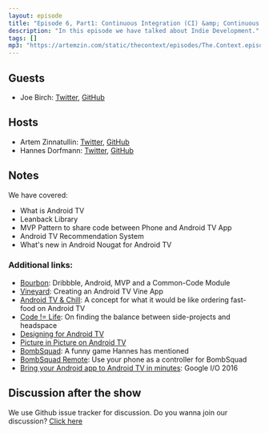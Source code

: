 ```yaml
---
layout: episode
title: "Episode 6, Part1: Continuous Integration (CI) &amp; Continuous Delivery (CD)"
description: "In this episode we have talked about Indie Development."
tags: []
mp3: "https://artemzin.com/static/thecontext/episodes/The.Context.episode.5.mp3"
---
```


## Guests

* Joe Birch: [Twitter](https://twitter.com/hitherejoe), [GitHub](https://github.com/hitherejoe)

## Hosts

* Artem Zinnatullin: [Twitter](https://twitter.com/artemzin), [GitHub](https://github.com/artem-zinnatullin)
* Hannes Dorfmann: [Twitter](https://twitter.com/sockeqwe), [GitHub](https://github.com/sockeqwe)

## Notes

We have covered:

 - What is Android TV
 - Leanback Library
 - MVP Pattern to share code between Phone and Android TV App
 - Android TV Recommendation System
 - What's new in Android Nougat for Android TV


### Additional links:

 - [Bourbon](https://medium.com/exploring-android/introducing-bourbon-dribbble-android-mvp-and-a-common-code-module-1d332a4028b5): Dribbble, Android, MVP and a Common-Code Module
 - [Vineyard](https://medium.com/exploring-android/vineyard-creating-an-android-tv-vine-app-e1480708b0a3): Creating an Android TV Vine App
 - [Android TV & Chill](https://medium.com/@hitherejoe/android-tv-chill-3ba9c413daef): A concept for what it would be like ordering fast-food on Android TV
 - [Code != Life](https://medium.com/@hitherejoe/code-life-d25d9178e4da): On finding the balance between side-projects and headspace
 - [Designing for Android TV](https://medium.com/exploring-android/designing-for-android-tv-9fecd5cd0c8c)
 - [Picture in Picture on Android TV](https://youtu.be/TxAbht2DkyU)
 - [BombSquad](https://play.google.com/store/apps/details?id=net.froemling.bombsquad): A funny game Hannes has mentioned
 - [BombSquad Remote](https://play.google.com/store/apps/details?id=net.froemling.bsremote): Use your phone as a controller for BombSquad
 - [Bring your Android app to Android TV in minutes](https://youtu.be/qv-e1sV3gos): Google I/O 2016


## Discussion after the show
We use Github issue tracker for discussion. Do you wanna join our discussion? [Click here](https://github.com/artem-zinnatullin/TheContext-Podcast/issues/45)